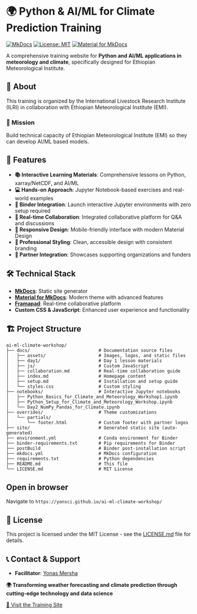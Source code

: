 # 🌍 Python & AI/ML for Climate Prediction Training

[![MkDocs](https://img.shields.io/badge/docs-mkdocs-blue)](https://yonsci.github.io/python-ml-gha-workshop/)
[![License: MIT](https://img.shields.io/badge/License-MIT-yellow.svg)](https://opensource.org/licenses/MIT)
[![Material for MkDocs](https://img.shields.io/badge/material-mkdocs-teal)](https://squidfunk.github.io/mkdocs-material/)

A comprehensive training website for **Python and AI/ML applications in meteorology and climate**, specifically designed for Ethiopian Meteorological Institute.

## 📖 About

This training is organized by the International Livestock Research Institute (ILRI) in collaboration with Ethiopian Meteorological Institute (EMI).


### 🎯 Mission
Build technical capacity of Ethiopian Meteorological Institute (EMI) so they can develop AI/ML based models.

## 🚀 Features

- **📚 Interactive Learning Materials**: Comprehensive lessons on Python, xarray/NetCDF, and AI/ML
- **💻 Hands-on Approach**: Jupyter Notebook-based exercises and real-world examples
- **🚀 Binder Integration**: Launch interactive Jupyter environments with zero setup required
- **🤝 Real-time Collaboration**: Integrated collaborative platform for Q&A and discussions
- **📱 Responsive Design**: Mobile-friendly interface with modern Material Design
- **🎨 Professional Styling**: Clean, accessible design with consistent branding
- **🔗 Partner Integration**: Showcases supporting organizations and funders

## 🛠️ Technical Stack

- **[MkDocs](https://www.mkdocs.org/)**: Static site generator
- **[Material for MkDocs](https://squidfunk.github.io/mkdocs-material/)**: Modern theme with advanced features
- **[Framapad](https://framapad.org/)**: Real-time collaborative platform
- **Custom CSS & JavaScript**: Enhanced user experience and functionality

## 🏗️ Project Structure

```
ai-ml-climate-workshop/
├── docs/                          # Documentation source files
│   ├── assets/                    # Images, logos, and static files
│   ├── day1/                      # Day 1 lesson materials
│   ├── js/                        # Custom JavaScript
│   ├── collaboration.md           # Real-time collaboration guide
│   ├── index.md                   # Homepage content
│   ├── setup.md                   # Installation and setup guide
│   └── styles.css                 # Custom styling
├── notebooks/                     # Interactive Jupyter notebooks
│   ├── Python_Basics_for_Climate_and_Meteorology_Workshop1.ipynb
│   ├── Python_Setup_for_Climate_and_Meteorology_Workshop.ipynb
│   └── Day2_NumPy_Pandas_for_Climate.ipynb
├── overrides/                     # Theme customizations
│   └── partials/
│       └── footer.html            # Custom footer with partner logos
├── site/                          # Generated static site (auto-generated)
├── environment.yml                # Conda environment for Binder
├── binder-requirements.txt        # Pip requirements for Binder
├── postBuild                      # Binder post-installation script
├── mkdocs.yml                     # MkDocs configuration
├── requirements.txt               # Python dependencies
├── README.md                      # This file
└── LICENSE.md                     # MIT License
```

## **Open in browser**
   Navigate to `https://yonsci.github.io/ai-ml-climate-workshop/`


## 📝 License

This project is licensed under the MIT License - see the [LICENSE.md](LICENSE.md) file for details.

## 📞 Contact & Support

- **Facilitator**: [Yonas Mersha](mailto:yonas.mersha14@gmail.com)

**🌍 Transforming weather forecasting and climate prediction through cutting-edge technology and data science**

[🚀 Visit the Training Site](https://yonsci.github.io/ai-ml-climate-workshop/)

</div>
